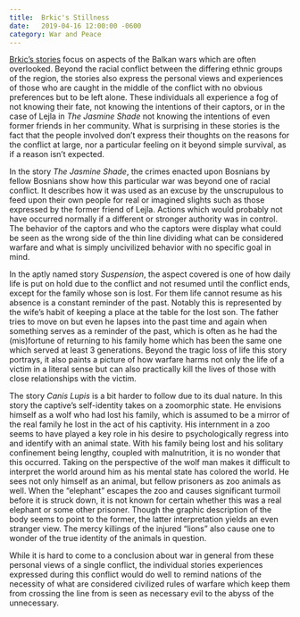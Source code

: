```yaml
---
title:  Brkic's Stillness
date:   2019-04-16 12:00:00 -0600
category: War and Peace
---
```


[Brkic’s stories](https://www.amazon.com/Stillness-Stories-Courtney-Angela-Brkic/dp/0374269998/ref=sr_1_fkmrnull_1?keywords=Brkic%27s+Stillness&qid=1555395418&s=gateway&sr=8-1-fkmrnull)
focus on aspects of the Balkan wars which are often overlooked. Beyond the racial conflict between the differing ethnic groups of the region, the stories also express the personal views
and experiences of those who are caught in the middle of the conflict with no obvious preferences but to be left alone. These individuals all experience a fog of not knowing their fate,
not knowing the intentions of their captors, or in the case of Lejla in *The Jasmine Shade* not knowing the intentions of even former friends in her community. What is surprising in these
stories is the fact that the people involved don’t express their thoughts on the reasons for the conflict at large, nor a particular feeling on it beyond simple survival, as if a reason
isn’t expected.

In the story *The Jasmine Shade*, the crimes enacted upon Bosnians by fellow Bosnians show how this particular war was beyond one of racial conflict. It describes how it was used as an
excuse by the unscrupulous to feed upon their own people for real or imagined slights such as those expressed by the former friend of Lejla.  Actions which would probably not have occurred
normally if a different or stronger authority was in control. The behavior of the captors and who the captors were display what could be seen as the wrong side of the thin line dividing
what can be considered warfare and what is simply uncivilized behavior with no specific goal in mind.

In the aptly named story *Suspension*, the aspect covered is one of how daily life is put on hold due to the conflict and not resumed until the conflict ends, except for the family
whose son is lost. For them life cannot resume as his absence is a constant reminder of the past. Notably this is represented by the wife’s habit of keeping a place at the table for
the lost son. The father tries to move on but even he lapses into the past time and again when something serves as a reminder of the past, which is often as he had the (mis)fortune of
returning to his family home which has been the same one which served at least 3 generations. Beyond the tragic loss of life this story portrays, it also paints a picture of how warfare
harms not only the life of a victim in a literal sense but can also practically kill the lives of those with close relationships with the victim.

The story *Canis Lupis* is a bit harder to follow due to its dual nature. In this story the captive’s self-identity takes on a zoomorphic state. He envisions himself as a wolf who had
lost his family, which is assumed to be a mirror of the real family he lost in the act of his captivity. His internment in a zoo seems to have played a key role in his desire to
psychologically regress into and identify with an animal state. With his family being lost and his solitary confinement being lengthy, coupled with malnutrition, it is no wonder that
this occurred. Taking on the perspective of the wolf man makes it difficult to interpret the world around him as his mental state has colored the world. He sees not only himself as an
animal, but fellow prisoners as zoo animals as well. When the “elephant” escapes the zoo and causes significant turmoil before it is struck down, it is not known for certain whether this
was a real elephant or some other prisoner. Though the graphic description of the body seems to point to the former, the latter interpretation yields an even stranger view. The mercy
killings of the injured “lions” also cause one to wonder of the true identity of the animals in question.

While it is hard to come to a conclusion about war in general from these personal views of a single conflict, the individual stories experiences expressed during this conflict would do
well to remind nations of the necessity of what are considered civilized rules of warfare which keep them from crossing the line from is seen as necessary evil to the abyss of the unnecessary.
